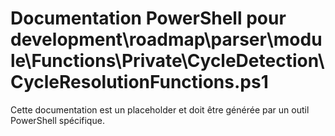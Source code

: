 # Documentation PowerShell pour development\roadmap\parser\module\Functions\Private\CycleDetection\CycleResolutionFunctions.ps1

Cette documentation est un placeholder et doit être générée par un outil PowerShell spécifique.
